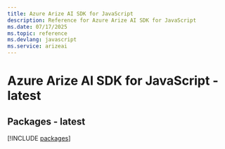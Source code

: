 ```yaml
---
title: Azure Arize AI SDK for JavaScript
description: Reference for Azure Arize AI SDK for JavaScript
ms.date: 07/17/2025
ms.topic: reference
ms.devlang: javascript
ms.service: arizeai
---
```

# Azure Arize AI SDK for JavaScript - latest
## Packages - latest
[!INCLUDE [packages](arize-ai-index.md)]